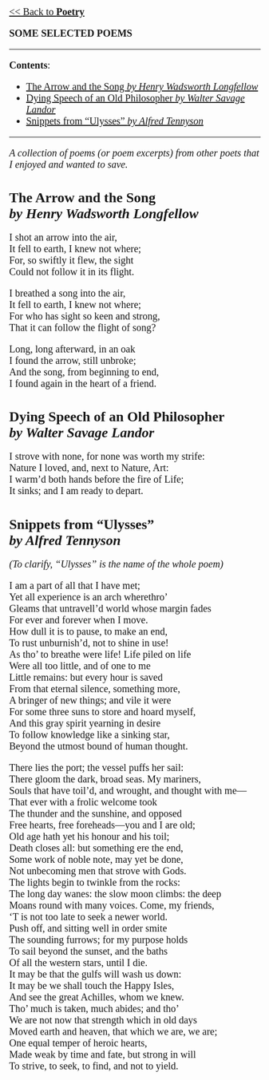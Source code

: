 <style>
    * {font-family: "Times New Roman"}
    p, ol, ul, td {font-size: 20px}
</style>

[<< Back to **Poetry**](https://pranigopu.github.io/art/poetry)

**SOME SELECTED POEMS**

---

**Contents**:

- [The Arrow and the Song  _by Henry Wadsworth Longfellow_](#the-arrow-and-the-song--by-henry-wadsworth-longfellow)
- [Dying Speech of an Old Philosopher  _by Walter Savage Landor_](#dying-speech-of-an-old-philosopher--by-walter-savage-landor)
- [Snippets from “Ulysses”  _by Alfred Tennyson_](#snippets-from-ulysses--by-alfred-tennyson)

---

_A collection of poems (or poem excerpts) from other poets that I enjoyed and wanted to save._

# The Arrow and the Song <br> _by Henry Wadsworth Longfellow_
I shot an arrow into the air, <br>
It fell to earth, I knew not where; <br>
For, so swiftly it flew, the sight <br>
Could not follow it in its flight.

I breathed a song into the air, <br>
It fell to earth, I knew not where; <br>
For who has sight so keen and strong, <br>
That it can follow the flight of song?

Long, long afterward, in an oak <br>
I found the arrow, still unbroke; <br>
And the song, from beginning to end, <br>
I found again in the heart of a friend.

# Dying Speech of an Old Philosopher <br> _by Walter Savage Landor_
I strove with none, for none was worth my strife: <br>
Nature I loved, and, next to Nature, Art: <br>
I warm’d both hands before the fire of Life; <br>
It sinks; and I am ready to depart.

# Snippets from “Ulysses” <br> _by Alfred Tennyson_
_(To clarify, “Ulysses” is the name of the whole poem)_

I am a part of all that I have met; <br>
Yet all experience is an arch wherethro’ <br>
Gleams that untravell’d world whose margin fades <br>
For ever and forever when I move. <br>
How dull it is to pause, to make an end, <br>
To rust unburnish’d, not to shine in use! <br>
As tho’ to breathe were life! Life piled on life <br>
Were all too little, and of one to me <br>
Little remains: but every hour is saved <br>
From that eternal silence, something more, <br>
A bringer of new things; and vile it were <br>
For some three suns to store and hoard myself, <br>
And this gray spirit yearning in desire <br>
To follow knowledge like a sinking star, <br>
Beyond the utmost bound of human thought.

There lies the port; the vessel puffs her sail: <br>
There gloom the dark, broad seas. My mariners, <br>
Souls that have toil’d, and wrought, and thought with me— <br>
That ever with a frolic welcome took <br>
The thunder and the sunshine, and opposed <br>
Free hearts, free foreheads—you and I are old; <br>
Old age hath yet his honour and his toil; <br>
Death closes all: but something ere the end, <br>
Some work of noble note, may yet be done, <br>
Not unbecoming men that strove with Gods. <br>
The lights begin to twinkle from the rocks: <br>
The long day wanes: the slow moon climbs: the deep <br>
Moans round with many voices. Come, my friends, <br>
‘T is not too late to seek a newer world. <br>
Push off, and sitting well in order smite <br>
The sounding furrows; for my purpose holds <br>
To sail beyond the sunset, and the baths <br>
Of all the western stars, until I die. <br>
It may be that the gulfs will wash us down: <br>
It may be we shall touch the Happy Isles, <br>
And see the great Achilles, whom we knew. <br>
Tho’ much is taken, much abides; and tho’ <br>
We are not now that strength which in old days <br>
Moved earth and heaven, that which we are, we are; <br>
One equal temper of heroic hearts, <br>
Made weak by time and fate, but strong in will <br>
To strive, to seek, to find, and not to yield.